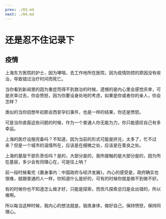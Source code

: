 ```yaml
---
prev: ./03.md
next: ./04.md
---
```


# 还是忍不住记录下

## 疫情

上海东方医院的护士，因为哮喘，去工作地所在医院，因为疫情防控的原因没有收治，导致错过治疗时间而死亡。

当你看到新闻里的因为重症而得不到救治的时候，遗憾的是内心里会感觉庆幸，可是庆幸过去，你会愤怒，因为你要设身处地的考虑，如果是你或者你的亲人，你会怎样？

类似的当你回想年初那会西安孕妇事件，也是一样的结果，你还是愤怒。

可是当你直面这些问题的时候，作为一个普通人你无能为力，你只能感叹自己有多幸运。

上海的医疗设施完备吗？不知道，因为当前的形式可能是挤兑，太多了，忙不过来？但是一个城市的温情所在，应该是在细微之处，应该是在善良之处。

上海的基层干部负责任吗？是的，大部分是的，我所接触的是大部分是的，因为所在基层，多少会有同理心在，可是往上呐？

前一段时候看完《置身事内：中国政府与经济发展》，内心的感受是，政府确实也很难，就跟普通的人一样，你知道什么是好的，可有的时候你就是做不到做不好。

有的时候你也不知道怎么做才好，只能是探索，而但凡探索总归是会出错的，所以难啊。

所以每当这种时候，我内心的想法就是，锻炼身体，做好自己，保持愤怒，保持同理心。
